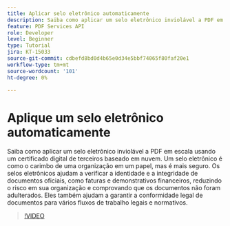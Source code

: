 ```yaml
---
title: Aplicar selo eletrônico automaticamente
description: Saiba como aplicar um selo eletrônico inviolável a PDF em escala
feature: PDF Services API
role: Developer
level: Beginner
type: Tutorial
jira: KT-15033
source-git-commit: cdbefd8bd0d4b65e0d34e5bbf74065f80faf20e1
workflow-type: tm+mt
source-wordcount: '101'
ht-degree: 0%

---
```


# Aplique um selo eletrônico automaticamente

Saiba como aplicar um selo eletrônico inviolável a PDF em escala usando um certificado digital de terceiros baseado em nuvem. Um selo eletrônico é como o carimbo de uma organização em um papel, mas é mais seguro. Os selos eletrônicos ajudam a verificar a identidade e a integridade de documentos oficiais, como faturas e demonstrativos financeiros, reduzindo o risco em sua organização e comprovando que os documentos não foram adulterados. Eles também ajudam a garantir a conformidade legal de documentos para vários fluxos de trabalho legais e normativos.

>[!VIDEO](https://video.tv.adobe.com/v/3428346?hidetitle=true)
